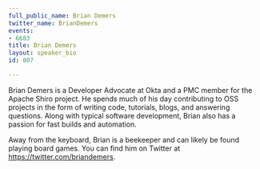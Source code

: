 ```yaml
---
full_public_name: Brian Demers
twitter_name: BrianDemers
events:
- 6683
title: Brian Demers
layout: speaker_bio
id: 807

---
```

Brian Demers is a Developer Advocate at Okta and a PMC member for the Apache Shiro project. He spends much of his day contributing to OSS projects in the form of writing code, tutorials, blogs, and answering questions. Along with typical software development, Brian also has a passion for fast builds and automation.

Away from the keyboard, Brian is a beekeeper and can likely be found playing board games. You can find him on Twitter at https://twitter.com/briandemers. 
